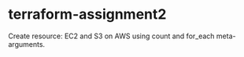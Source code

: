 # terraform-assignment2
Create resource: EC2 and S3 on AWS using count and for_each meta-arguments.
